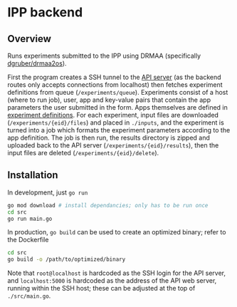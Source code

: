# IPP backend

## Overview
Runs experiments submitted to the IPP using DRMAA (specifically [dgruber/drmaa2os](https://github.com/dgruber/drmaa2os)).

First the program creates a SSH tunnel to the [API server](https://github.com/CBICA/IPP-API) (as the backend routes only accepts connections from localhost) then fetches experiment definitions from queue (`/experiments/queue`). Experiments consist of a host (where to run job), user, app and key-value pairs that contain the app parameters the user submitted in the form. Apps themselves are defined in [experiment definitions](https://github.com/CBICA/IPP-Experiment_Defintions). For each experiment, input files are downloaded (`/experiments/{eid}/files`) and placed in `./inputs`, and the experiment is turned into a job which formats the experiment parameters according to the app definition. The job is then run, the results directory is zipped and uploaded back to the API server (`/experiments/{eid}/results`), then the input files are deleted (`/experiments/{eid}/delete`).

## Installation
In development, just `go run`
```sh
go mod download # install dependancies; only has to be run once
cd src
go run main.go
```
In production, `go build` can be used to create an optimized binary; refer to the Dockerfile
```sh
cd src
go build -o /path/to/optimized/binary
```
Note that `root@localhost` is hardcoded as the SSH login for the API server, and `localhost:5000` is hardcoded as the address of the API web server, running within the SSH host; these can be adjusted at the top of `./src/main.go`.
